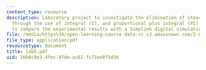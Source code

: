 ```yaml
---
content_type: resource
description: Laboratory project to investigate the elimination of steady-state error
  through the use of integral (I), and proportional plus integral (PI) control, and
  to compare the experimental results with a Simulink digital simulation.
file: /media/https%3A/open-learning-course-data-rc.s3.amazonaws.com/2-004-systems-modeling-and-control-ii-fall-2007/26b8c9e34fec8fdeac61fc71ee8f5d36_lab5.pdf
file_type: application/pdf
resourcetype: Document
title: lab5.pdf
uid: 26b8c9e3-4fec-8fde-ac61-fc71ee8f5d36
---
```

